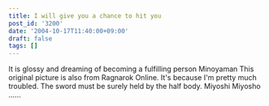 ```yaml
---
title: I will give you a chance to hit you
post_id: '3200'
date: '2004-10-17T11:40:00+09:00'
draft: false
tags: []
---
```


It is glossy and dreaming of becoming a fulfilling person Minoyaman This original picture is also from Ragnarok Online. It's because I'm pretty much troubled. The sword must be surely held by the half body. Miyoshi Miyosho ......